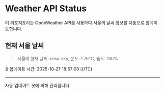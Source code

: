 
# Weather API Status

이 리포지토리는 OpenWeather API를 사용하여 서울의 날씨 정보를 자동으로 업데이트합니다.

## 현재 서울 날씨
> 서울의 현재 날씨: clear sky, 온도: 1.76°C, 습도: 100%

⏳ 업데이트 시간: 2025-10-27 18:57:08 (UTC)

---
자동 업데이트 봇에 의해 관리됩니다.
